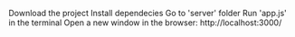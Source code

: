 Download the project
Install dependecies
Go to 'server' folder
Run 'app.js' in the terminal
Open a new window in the browser: http://localhost:3000/